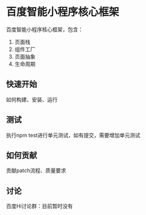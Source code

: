 # 百度智能小程序核心框架
百度智能小程序核心框架，包含：
1. 页面栈
2. 组件工厂
3. 页面抽象
4. 生命周期

## 快速开始
如何构建、安装、运行

## 测试
执行npm test进行单元测试，如有提交，需要增加单元测试

## 如何贡献
贡献patch流程、质量要求

## 讨论
百度Hi讨论群：目前暂时没有

